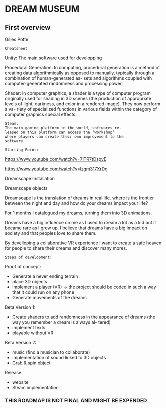 # DREAM MUSEUM

## First overview

Gilles Potte


```
Cheatsheet
```
Unity:
The main software used for developping

Procedural Generation:
In computing, procedural generation is a method of
creating data algorithmically as opposed to manually,
typically through a combination of human-generated as-
sets and algorithms coupled with computer-generated
randomness and processing power.

Shader:
In computer graphics, a shader is a type of computer
program originally used for shading in 3D scenes (the
production of appropriate levels of light, darkness,
and color in a rendered image). They now perform a va-
riety of specialized functions in various fields within
the category of computer graphics special effects.

```
Steam:
The main gaming platform in the world, softwares re-
leased on this platform can access the ‘workshop’
where players can create their own improvement to the
software
```

```
Starting Point:
```
https://www.youtube.com/watch?v=7lTR7tDspvE

https://www.youtube.com/watch?v=lzgm317XrDg

Dreamscape Installation

Dreamscape objects

Dreamscape is the translation of dreams in real life.
where is the frontier between the night and day and
how do your dreams impact your life?

For 1 months I catalogued my dreams, turning them into
3D animations.

Dreams have a big influence on me as I used to dream a
lot as a kid but it became rare as I grew up.
I believe that dreams have a big impact on society and
that peoples love to share them.

By develloping a collaborative VR experience I want to
create a safe heaven for people to share their dreams
and discover many mores.


```
Steps of development:
```
Proof of concept:

- Generate a never ending terrain
- place 3D objects
- implement a player (VR) -> the project should be
coded in such a way that it could run on any phone
- Generate movements of the dreams

Beta Version 1:

- Create shaders to add randomness in the appearance
of dreams (the way you remember a dream is always al-
tered)
- implement texts
- playable without VR

Beta Version 2:

- music (find a musician to collaborate)
- implementation of sound linked to 3D objects
- Grab & spin object

Release:

- website
- Steam implementation

### THIS ROADMAP IS NOT FINAL AND MIGHT BE EXPENDED



